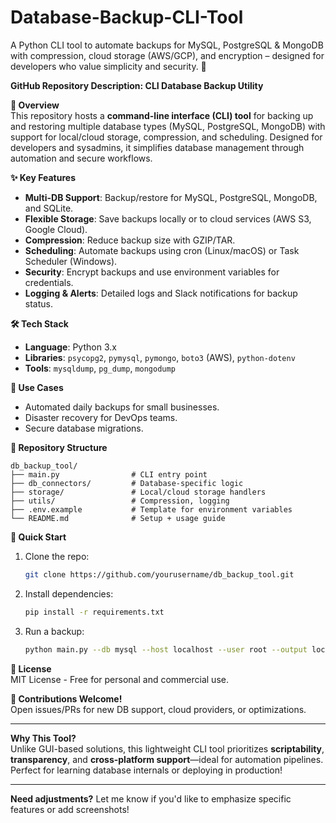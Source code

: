 # Database-Backup-CLI-Tool
A Python CLI tool to automate backups for MySQL, PostgreSQL &amp; MongoDB with compression, cloud storage (AWS/GCP), and encryption – designed for developers who value simplicity and security. 🚀

**GitHub Repository Description: CLI Database Backup Utility**  

**🔧 Overview**  
This repository hosts a **command-line interface (CLI) tool** for backing up and restoring multiple database types (MySQL, PostgreSQL, MongoDB) with support for local/cloud storage, compression, and scheduling. Designed for developers and sysadmins, it simplifies database management through automation and secure workflows.  

**✨ Key Features**  
- **Multi-DB Support**: Backup/restore for MySQL, PostgreSQL, MongoDB, and SQLite.  
- **Flexible Storage**: Save backups locally or to cloud services (AWS S3, Google Cloud).  
- **Compression**: Reduce backup size with GZIP/TAR.  
- **Scheduling**: Automate backups using cron (Linux/macOS) or Task Scheduler (Windows).  
- **Security**: Encrypt backups and use environment variables for credentials.  
- **Logging & Alerts**: Detailed logs and Slack notifications for backup status.  

**🛠️ Tech Stack**  
- **Language**: Python 3.x  
- **Libraries**: `psycopg2`, `pymysql`, `pymongo`, `boto3` (AWS), `python-dotenv`  
- **Tools**: `mysqldump`, `pg_dump`, `mongodump`  

**🚀 Use Cases**  
- Automated daily backups for small businesses.  
- Disaster recovery for DevOps teams.  
- Secure database migrations.  

**📂 Repository Structure**  
```
db_backup_tool/  
├── main.py                # CLI entry point  
├── db_connectors/         # Database-specific logic  
├── storage/               # Local/cloud storage handlers  
├── utils/                 # Compression, logging  
├── .env.example           # Template for environment variables  
└── README.md              # Setup + usage guide  
```

**🔧 Quick Start**  
1. Clone the repo:  
   ```bash  
   git clone https://github.com/yourusername/db_backup_tool.git  
   ```  
2. Install dependencies:  
   ```bash  
   pip install -r requirements.txt  
   ```  
3. Run a backup:  
   ```bash  
   python main.py --db mysql --host localhost --user root --output local  
   ```  

**📜 License**  
MIT License - Free for personal and commercial use.  

**🙌 Contributions Welcome!**  
Open issues/PRs for new DB support, cloud providers, or optimizations.  

---  
**Why This Tool?**  
Unlike GUI-based solutions, this lightweight CLI tool prioritizes **scriptability**, **transparency**, and **cross-platform support**—ideal for automation pipelines. Perfect for learning database internals or deploying in production!  



---  
**Need adjustments?** Let me know if you'd like to emphasize specific features or add screenshots!
